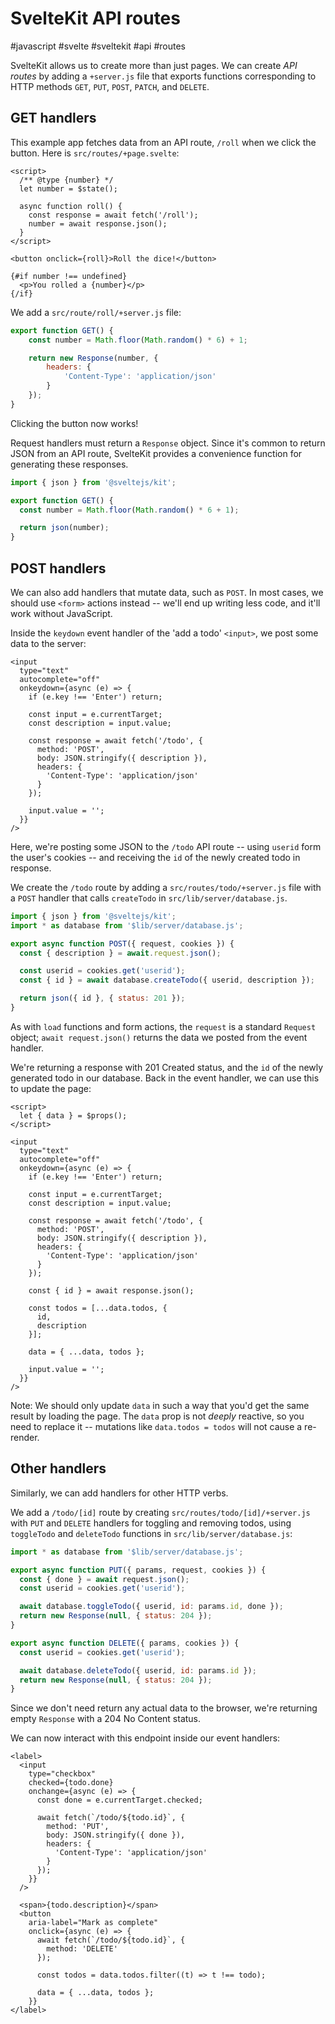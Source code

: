 # SvelteKit API routes
#javascript #svelte #sveltekit #api #routes

SvelteKit allows us to create more than just pages.
We can create _API routes_ by adding a `+server.js` file 
that exports functions corresponding to HTTP methods
`GET`, `PUT`, `POST`, `PATCH`, and `DELETE`.

## GET handlers

This example app fetches data from an API route, `/roll`
when we click the button. 
Here is `src/routes/+page.svelte`:
```svelte
<script>
  /** @type {number} */
  let number = $state();
  
  async function roll() {
    const response = await fetch('/roll');
    number = await response.json();
  }
</script>

<button onclick={roll}>Roll the dice!</button>

{#if number !== undefined}
  <p>You rolled a {number}</p>
{/if}
```

We add a `src/route/roll/+server.js` file:
```javascript
export function GET() {
    const number = Math.floor(Math.random() * 6) + 1;

    return new Response(number, {
        headers: {
            'Content-Type': 'application/json'
        }
    });
}
```
Clicking the button now works!

Request handlers must return a `Response` object.
Since it's common to return JSON from an API route,
SvelteKit provides a convenience function for generating these responses.
```javascript
import { json } from '@sveltejs/kit';

export function GET() {
  const number = Math.floor(Math.random() * 6 + 1);

  return json(number);
}
```

## POST handlers

We can also add handlers that mutate data, such as `POST`.
In most cases, we should use `<form>` actions instead --
we'll end up writing less code, and it'll work without JavaScript.

Inside the `keydown` event handler of the 'add a todo' `<input>`,
we post some data to the server:
```svelte
<input
  type="text"
  autocomplete="off"
  onkeydown={async (e) => {
    if (e.key !== 'Enter') return;

    const input = e.currentTarget;
    const description = input.value;

    const response = await fetch('/todo', {
      method: 'POST',
      body: JSON.stringify({ description }),
      headers: {
        'Content-Type': 'application/json'
      }
    });

    input.value = '';
  }}
/>
```
Here, we're posting some JSON to the `/todo` API route --
using `userid` form the user's cookies --
and receiving the `id` of the newly created todo in response.

We create the `/todo` route by adding a `src/routes/todo/+server.js` file
with a `POST` handler that calls `createTodo` in `src/lib/server/database.js`.
```javascript
import { json } from '@sveltejs/kit';
import * as database from '$lib/server/database.js';

export async function POST({ request, cookies }) {
  const { description } = await.request.json();

  const userid = cookies.get('userid');
  const { id } = await database.createTodo({ userid, description });

  return json({ id }, { status: 201 });
}
```

As with `load` functions and form actions,
the `request` is a standard `Request` object;
`await request.json()` returns the data we posted from the event handler.

We're returning a response with 201 Created status,
and the `id` of the newly generated todo in our database.
Back in the event handler, we can use this to update the page:
```svelte
<script>
  let { data } = $props();
</script>
```
```svelte
<input
  type="text"
  autocomplete="off"
  onkeydown={async (e) => {
    if (e.key !== 'Enter') return;

    const input = e.currentTarget;
    const description = input.value;

    const response = await fetch('/todo', {
      method: 'POST',
      body: JSON.stringify({ description }),
      headers: {
        'Content-Type': 'application/json'
      }
    });

    const { id } = await response.json();

    const todos = [...data.todos, {
      id,
      description
    }];

    data = { ...data, todos };

    input.value = '';
  }}
/>
```

Note: We should only update `data` in such a way
that you'd get the same result by loading the page.
The `data` prop is not _deeply_ reactive, so you need to replace it --
mutations like `data.todos = todos` will not cause a re-render.

## Other handlers

Similarly, we can add handlers for other HTTP verbs.

We add a `/todo/[id]` route by creating `src/routes/todo/[id]/+server.js`
with `PUT` and `DELETE` handlers for toggling and removing todos,
using `toggleTodo` and `deleteTodo` functions in `src/lib/server/database.js`:
```javascript
import * as database from '$lib/server/database.js';

export async function PUT({ params, request, cookies }) {
  const { done } = await request.json();
  const userid = cookies.get('userid');

  await database.toggleTodo({ userid, id: params.id, done });
  return new Response(null, { status: 204 });
}

export async function DELETE({ params, cookies }) {
  const userid = cookies.get('userid');

  await database.deleteTodo({ userid, id: params.id });
  return new Response(null, { status: 204 });
}
```

Since we don't need return any actual data to the browser,
we're returning empty `Response` with a 204 No Content status.

We can now interact with this endpoint inside our event handlers:
```svelte
<label>
  <input
    type="checkbox"
    checked={todo.done}
    onchange={async (e) => {
      const done = e.currentTarget.checked;

      await fetch(`/todo/${todo.id}`, {
        method: 'PUT',
        body: JSON.stringify({ done }),
        headers: {
          'Content-Type': 'application/json'
        }
      });
    }}
  />

  <span>{todo.description}</span>
  <button
    aria-label="Mark as complete"
    onclick={async (e) => {
      await fetch(`/todo/${todo.id}`, {
        method: 'DELETE'
      });

      const todos = data.todos.filter((t) => t !== todo);

      data = { ...data, todos };
    }}
</label>
```

